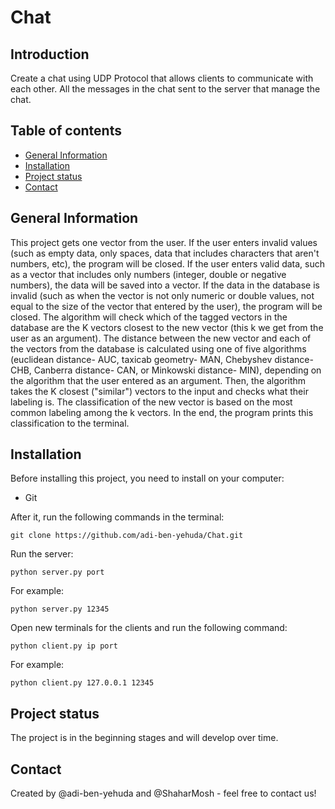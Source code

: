 # Chat

## Introduction
Create a chat using UDP Protocol that allows clients to communicate with each other. All the messages in the chat sent to the server that manage the chat.

## Table of contents
* [General Information](#general-information)
* [Installation](#installation)
* [Project status](#project-status)
* [Contact](#Contact)


## General Information
This project gets one vector from the user. If the user enters invalid values (such as empty data, only spaces, data that includes characters that aren't numbers, etc), the program will be closed. If the user enters valid data, such as a vector that includes only numbers (integer, double or negative numbers), the data will be saved into a vector.
If the data in the database is invalid (such as when the vector is not only numeric or double values, not equal to the size of the vector that entered by the user), the program will be closed.
The algorithm will check which of the tagged vectors in the database are the K vectors closest to the new vector (this k we get from the user as an argument). The distance between the new vector and each of the vectors from the database is calculated using one of five algorithms (euclidean distance- AUC, taxicab geometry- MAN, Chebyshev distance- CHB, Canberra distance- CAN, or Minkowski distance- MIN), depending on the algorithm that the user entered as an argument.
Then, the algorithm takes the K closest ("similar") vectors to the input and checks what their labeling is. The classification of the new vector is based on the most common labeling among the k vectors. In the end, the program prints this classification to the terminal.

## Installation
Before installing this project, you need to install on your computer:
* Git

After it, run the following commands in the terminal:

```
git clone https://github.com/adi-ben-yehuda/Chat.git
```
Run the server:
```
python server.py port
```
For example: 
```
python server.py 12345
```
Open new terminals for the clients and run the following command:

```
python client.py ip port
```
For example: 
```
python client.py 127.0.0.1 12345
```
## Project status 
The project is in the beginning stages and will develop over time.

## Contact
Created by @adi-ben-yehuda and @ShaharMosh - feel free to contact us!
